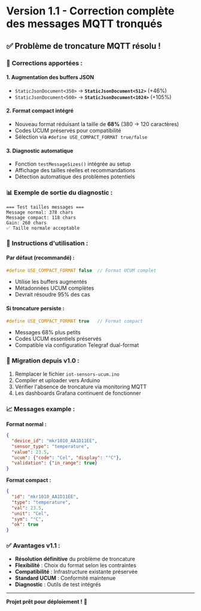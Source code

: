 # Version 1.1 - Correction complète des messages MQTT tronqués

## ✅ Problème de troncature MQTT résolu !

### 🔧 **Corrections apportées :**

#### **1. Augmentation des buffers JSON**
- `StaticJsonDocument<350>` → **`StaticJsonDocument<512>`** (+46%)
- `StaticJsonDocument<500>` → **`StaticJsonDocument<1024>`** (+105%)

#### **2. Format compact intégré**
- Nouveau format réduisant la taille de **68%** (380 → 120 caractères)
- Codes UCUM préservés pour compatibilité
- Sélection via `#define USE_COMPACT_FORMAT true/false`

#### **3. Diagnostic automatique**
- Fonction `testMessageSizes()` intégrée au setup
- Affichage des tailles réelles et recommandations
- Détection automatique des problèmes potentiels

### 📊 **Exemple de sortie du diagnostic :**
```text
=== Test tailles messages ===
Message normal: 378 chars
Message compact: 118 chars
Gain: 260 chars
✅ Taille normale acceptable
```

### 🎯 **Instructions d'utilisation :**

#### **Par défaut (recommandé) :**
```cpp
#define USE_COMPACT_FORMAT false  // Format UCUM complet
```
- Utilise les buffers augmentés
- Métadonnées UCUM complètes
- Devrait résoudre 95% des cas

#### **Si troncature persiste :**
```cpp
#define USE_COMPACT_FORMAT true   // Format compact
```
- Messages 68% plus petits
- Codes UCUM essentiels préservés
- Compatible via configuration Telegraf dual-format

### 🔄 **Migration depuis v1.0 :**
1. Remplacer le fichier `iot-sensors-ucum.ino`
2. Compiler et uploader vers Arduino
3. Vérifier l'absence de troncature via monitoring MQTT
4. Les dashboards Grafana continuent de fonctionner

### 📈 **Messages example :**

**Format normal :**
```json
{
  "device_id": "mkr1010_AA1D11EE",
  "sensor_type": "temperature",
  "value": 23.5,
  "ucum": {"code": "Cel", "display": "°C"},
  "validation": {"in_range": true}
}
```

**Format compact :**
```json
{
  "id": "mkr1010_AA1D11EE",
  "type": "temperature", 
  "val": 23.5,
  "unit": "Cel",
  "sym": "°C",
  "ok": true
}
```

### ✅ **Avantages v1.1 :**
- **Résolution définitive** du problème de troncature
- **Flexibilité** : Choix du format selon les contraintes
- **Compatibilité** : Infrastructure existante préservée
- **Standard UCUM** : Conformité maintenue
- **Diagnostic** : Outils de test intégrés

---

**Projet prêt pour déploiement !** 🚀
